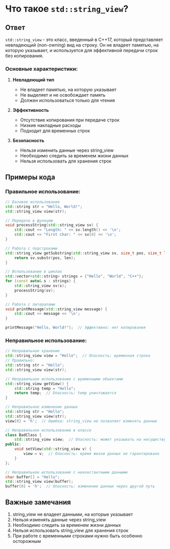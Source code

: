 # Что такое `std::string_view`?

## Ответ
`std::string_view` - это класс, введенный в C++17, который представляет невладеющий (non-owning) вид на строку. Он не владеет памятью, на которую указывает, и используется для эффективной передачи строк без копирования.

### Основные характеристики:

1. **Невладеющий тип**
   - Не владеет памятью, на которую указывает
   - Не выделяет и не освобождает память
   - Должен использоваться только для чтения

2. **Эффективность**
   - Отсутствие копирования при передаче строк
   - Низкие накладные расходы
   - Подходит для временных строк

3. **Безопасность**
   - Нельзя изменить данные через string_view
   - Необходимо следить за временем жизни данных
   - Нельзя использовать для хранения строк

## Примеры кода

### Правильное использование:

```cpp
// Базовое использование
std::string str = "Hello, World!";
std::string_view view(str);

// Передача в функцию
void processString(std::string_view sv) {
    std::cout << "Length: " << sv.length() << '\n';
    std::cout << "First char: " << sv[0] << '\n';
}

// Работа с подстроками
std::string_view getSubstring(std::string_view sv, size_t pos, size_t len) {
    return sv.substr(pos, len);
}

// Использование в циклах
std::vector<std::string> strings = {"Hello", "World", "C++"};
for (const auto& s : strings) {
    std::string_view sv(s);
    processString(sv);
}

// Работа с литералами
void printMessage(std::string_view message) {
    std::cout << message << '\n';
}

printMessage("Hello, World!");  // Эффективно: нет копирования
```

### Неправильное использование:

```cpp
// Неправильное хранение
std::string_view view = "Hello";  // Опасность: временная строка
// Правильно:
std::string str = "Hello";
std::string_view view(str);

// Неправильное использование с временными объектами
std::string_view getView() {
    std::string temp = "Hello";
    return temp;  // Опасность: temp уничтожается
}

// Неправильное изменение данных
std::string str = "Hello";
std::string_view view(str);
view[0] = 'h';  // Ошибка: string_view не позволяет изменять данные

// Неправильное использование в классе
class BadClass {
    std::string_view view;  // Опасность: может указывать на несуществующие данные
public:
    void setView(std::string_view v) {
        view = v;  // Опасность: время жизни данных не гарантировано
    }
};

// Неправильное использование с неконстантными данными
char buffer[] = "Hello";
std::string_view view(buffer);
buffer[0] = 'h';  // Опасность: изменение данных через другой путь
```

## Важные замечания
1. string_view не владеет данными, на которые указывает
2. Нельзя изменять данные через string_view
3. Необходимо следить за временем жизни данных
4. Нельзя использовать string_view для хранения строк
5. При работе с временными строками нужно быть особенно осторожным 